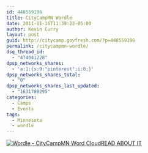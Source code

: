 ```yaml
---
id: 448559196
title: CityCampMN Wordle
date: 2011-11-16T11:39:22-05:00
author: Kevin Curry
layout: post
guid: http://citycamp.govfresh.com/?p=448559196
permalink: /citycampmn-wordle/
dsq_thread_id:
  - "474041228"
dpsp_networks_shares:
  - 'a:1:{s:9:"pinterest";i:0;}'
dpsp_networks_shares_total:
  - "0"
dpsp_networks_shares_last_updated:
  - "1631780295"
categories:
  - Camps
  - Events
tags:
  - Minnesota
  - wordle
---
```

<div class="thumbnail">
  <a href="http://www.wordle.net/show/wrdl/4399197/CityCampMN_Word_Cloud"><img style="max-width: 630px;" src="https://img.skitch.com/20111116-mmgnueuq2rtqchd53ff5yr8grf.medium.jpg" alt="Wordle - CityCampMN Word Cloud" /></a><a title="thelinemedia.com article" href="http://thelinemedia.com/features/citycamp111611.aspx">READ ABOUT IT</a>
</div>

<div class="thumbnail">
</div>

<div class="thumbnail">
</div>

<div class="thumbnail">
</div>

<div class="thumbnail">
</div>